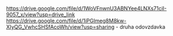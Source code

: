 https://drive.google.com/file/d/1WoVFnwnU3ABNYee4LNXs71ciI-9057_x/view?usp=drive_link
https://drive.google.com/file/d/1iPGlmeg8M8kw-XIyQG_VwhcSHSfAcoWh/view?usp=sharing - druha odovzdavka